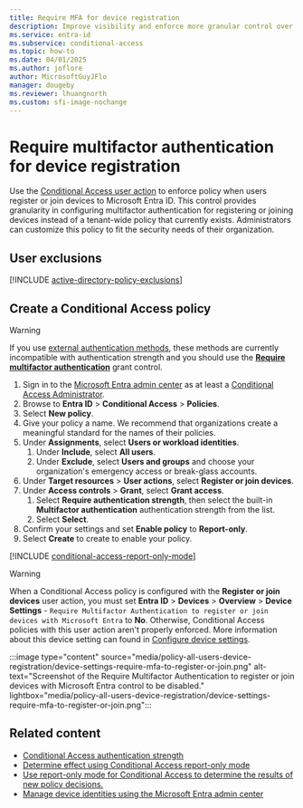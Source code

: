 ```yaml
---
title: Require MFA for device registration
description: Improve visibility and enforce more granular control over the device registration process though Conditional Access.
ms.service: entra-id
ms.subservice: conditional-access
ms.topic: how-to
ms.date: 04/01/2025
ms.author: joflore
author: MicrosoftGuyJFlo
manager: dougeby
ms.reviewer: lhuangnorth
ms.custom: sfi-image-nochange
---
```

# Require multifactor authentication for device registration

Use the [Conditional Access user action](concept-conditional-access-cloud-apps.md#user-actions) to enforce policy when users register or join devices to Microsoft Entra ID. This control provides granularity in configuring multifactor authentication for registering or joining devices instead of a tenant-wide policy that currently exists. Administrators can customize this policy to fit the security needs of their organization.

## User exclusions
[!INCLUDE [active-directory-policy-exclusions](~/includes/entra-policy-exclude-user.md)]

## Create a Conditional Access policy

> [!WARNING]
> If you use [external authentication methods](/entra/identity/authentication/how-to-authentication-external-method-manage), these methods are currently incompatible with authentication strength and you should use the **[Require multifactor authentication](concept-conditional-access-grant.md#require-multifactor-authentication)** grant control.

1. Sign in to the [Microsoft Entra admin center](https://entra.microsoft.com) as at least a [Conditional Access Administrator](../role-based-access-control/permissions-reference.md#conditional-access-administrator).
1. Browse to **Entra ID** > **Conditional Access** > **Policies**.
1. Select **New policy**.
1. Give your policy a name. We recommend that organizations create a meaningful standard for the names of their policies.
1. Under **Assignments**, select **Users or workload identities**.
   1. Under **Include**, select **All users**.
   1. Under **Exclude**, select **Users and groups** and choose your organization's emergency access or break-glass accounts.
1. Under **Target resources** > **User actions**, select **Register or join devices**.
1. Under **Access controls** > **Grant**, select **Grant access**.
   1. Select **Require authentication strength**, then select the built-in **Multifactor authentication** authentication strength from the list.
   1. Select **Select**.
1. Confirm your settings and set **Enable policy** to **Report-only**.
1. Select **Create** to create to enable your policy.

[!INCLUDE [conditional-access-report-only-mode](../../includes/conditional-access-report-only-mode.md)]

> [!WARNING]
> When a Conditional Access policy is configured with the **Register or join devices** user action, you must set **Entra ID** > **Devices** > **Overview** > **Device Settings** - `Require Multifactor Authentication to register or join devices with Microsoft Entra` to **No**. Otherwise, Conditional Access policies with this user action aren't properly enforced. More information about this device setting can found in [Configure device settings](../devices/manage-device-identities.md#configure-device-settings).
> 
> :::image type="content" source="media/policy-all-users-device-registration/device-settings-require-mfa-to-register-or-join.png" alt-text="Screenshot of the Require Multifactor Authentication to register or join devices with Microsoft Entra control to be disabled." lightbox="media/policy-all-users-device-registration/device-settings-require-mfa-to-register-or-join.png":::

## Related content

- [Conditional Access authentication strength](../authentication/concept-authentication-strengths.md)
- [Determine effect using Conditional Access report-only mode](howto-conditional-access-insights-reporting.md)
- [Use report-only mode for Conditional Access to determine the results of new policy decisions.](concept-conditional-access-report-only.md)
- [Manage device identities using the Microsoft Entra admin center](../devices/manage-device-identities.md)
